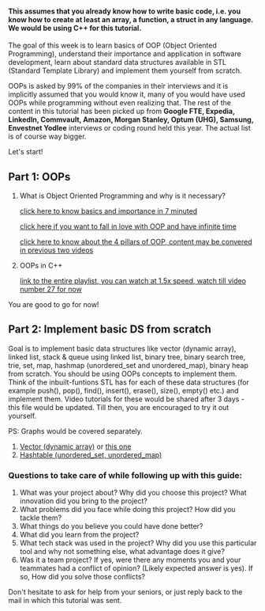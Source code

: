 #### This assumes that you already know how to write basic code, i.e. you know how to create at least an array, a function, a struct in any language. We would be using C++ for this tutorial.

The goal of this week is to learn basics of OOP (Object Oriented Programming), understand their importance and application in software development, learn about standard data structures available in STL (Standard Template Library) and implement them yourself from scratch. 

OOPs is asked by 99% of the companies in their interviews and it is implicitly assumed that you would know it, many of you would have used OOPs while programming without even realizing that.
The rest of the content in this tutorial has been picked up from **Google FTE, Expedia, LinkedIn, Commvault, Amazon, Morgan Stanley, Optum (UHG), Samsung, Envestnet Yodlee** interviews or coding round held this year. The actual list is of course way bigger.

Let's start!

## Part 1: OOPs

1. What is Object Oriented Programming and why is it necessary?

    [click here to know basics and importance in 7 minuted](https://www.youtube.com/watch?v=pTB0EiLXUC8)
  
    [click here if you want to fall in love with OOP and have infinite time](https://www.youtube.com/watch?v=-DP1i2ZU9gk)
  
    [click here to know about the 4 pillars of OOP, content may be convered in previous two videos](https://www.youtube.com/watch?v=1ONhXmQuWP8)

2. OOPs in C++

	[link to the entire playlist, you can watch at 1.5x speed, watch till video number 27 for now](https://www.youtube.com/watch?v=xnh7ip5gpzc&list=PLfVsf4Bjg79DLA5K3GLbIwf3baNVFO2Lq)
	
You are good to go for now!

## Part 2: Implement basic DS from scratch

Goal is to implement basic data structures like vector (dynamic array), linked list, stack & queue using linked list, binary tree, binary search tree, trie, set, map, hashmap (unordered_set and unordered_map), binary heap from scratch. 
You should be using OOPs concepts to implement them. Think of the inbuilt-funtions STL has for each of these data structures (for example push(), pop(), find(), insert(), erase(), size(), empty() etc.) and implement them.
Video tutorials for these would be shared after 3 days - this file would be updated. Till then, you are encouraged to try it out yourself. 

PS: Graphs would be covered separately. 

1. [Vector (dynamic array)](https://www.youtube.com/watch?v=ryRf4Jh_YC0) or [this one](https://www.youtube.com/watch?v=HN3tZaMcgkw)
1. [Hashtable (unordered_set, unordered_map)](https://www.youtube.com/watch?v=2_3fR-k-LzI)


### Questions to take care of while following up with this guide:

1. What was your project about? Why did you choose this project? What innovation did you bring to the project?
2. What problems did you face while doing this project? How did you tackle them?
3. What things do you believe you could have done better?
4. What did you learn from the project? 
5. What tech stack was used in the project? Why did you use this particular tool and why not something else, what advantage does it give?
6. Was it a team project? If yes, were there any moments you and your teammates had a conflict of opinion? (Likely expected answer is yes). If so, How did you solve those conflicts?

Don't hesitate to ask for help from your seniors, or just reply back to the mail in which this tutorial was sent. 
